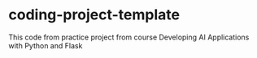 # coding-project-template
This code from practice project from course Developing AI Applications with Python and Flask
